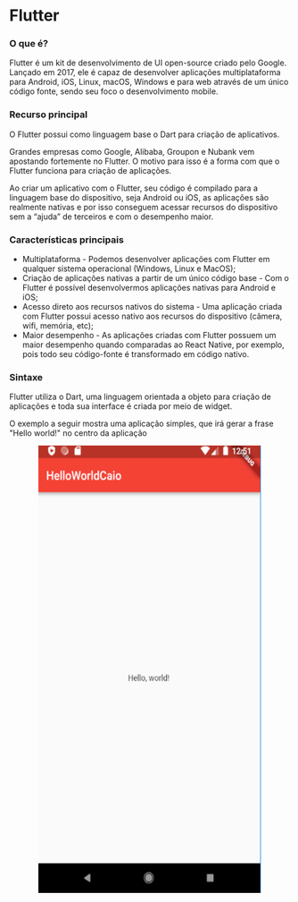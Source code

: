 # Flutter
### O que é? 
Flutter é um kit de desenvolvimento de UI open-source criado pelo Google. Lançado em 2017, ele é capaz de desenvolver aplicações multiplataforma para Android, iOS, Linux, macOS, Windows e para web através de um único código fonte, sendo seu foco o desenvolvimento mobile.

### Recurso principal
O Flutter possui como linguagem base o Dart para criação de aplicativos.

Grandes empresas como Google, Alibaba, Groupon e Nubank vem apostando fortemente no Flutter. O motivo para isso é a forma com que o Flutter funciona para criação de aplicações.

Ao criar um aplicativo com o Flutter, seu código é compilado para a linguagem base do dispositivo, seja Android ou iOS, as aplicações são realmente nativas e por isso conseguem acessar recursos do dispositivo sem a “ajuda” de terceiros e com o desempenho maior. 

### Características principais
* Multiplataforma - Podemos desenvolver aplicações com Flutter em qualquer sistema operacional (Windows, Linux e MacOS);
* Criação de aplicações nativas a partir de um único código base - Com o Flutter é possível desenvolvermos aplicações nativas para Android e iOS;
* Acesso direto aos recursos nativos do sistema - Uma aplicação criada com Flutter possui acesso nativo aos recursos do dispositivo (câmera, wifi, memória, etc);
* Maior desempenho - As aplicações criadas com Flutter possuem um maior desempenho quando comparadas ao React Native, por exemplo, pois todo seu código-fonte é transformado em código nativo.

### Sintaxe
Flutter utiliza o Dart, uma linguagem orientada a objeto para criação de aplicações e toda sua interface é criada por meio de widget.

O exemplo a seguir mostra uma aplicação simples, que irá gerar a frase "Hello world!" no centro da aplicação

<div align="center" display=block >
  <img width="400px" height="800px" src="https://github.com/Caio-de-Souza-Marinho/Flutter-PdAM/blob/main/img/print.flutter.caio.png">
</div>
